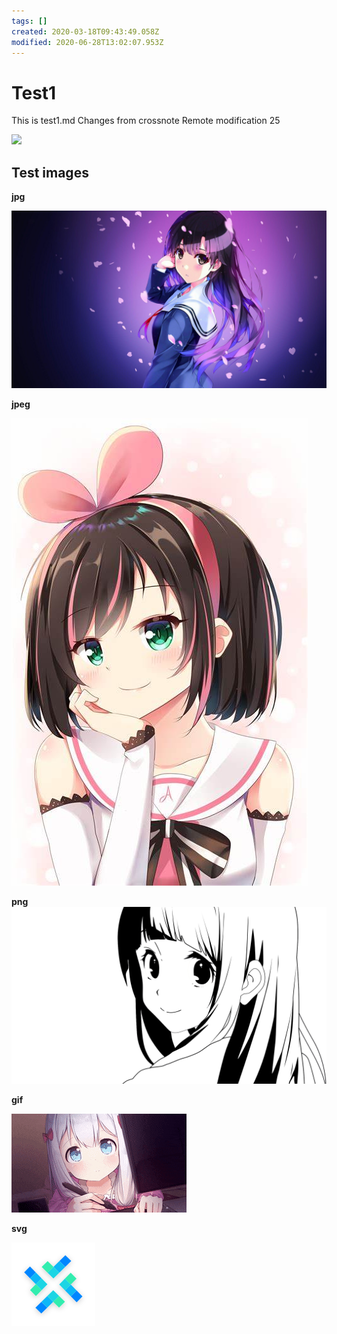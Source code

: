 ```yaml
---
tags: []
created: 2020-03-18T09:43:49.058Z
modified: 2020-06-28T13:02:07.953Z
---
```

# Test1
This is test1.md
Changes from crossnote
Remote modification 25 

![](https://wallup.net/wp-content/uploads/2015/12/16830-Anime.jpg)

## Test images

**jpg**

![](./images/anime1.jpg)

**jpeg**

![](./images/anime1.jpeg)

**png**
![](./images/anime2.png)

**gif**

![](/images/anime4.gif)

**svg**

![](/images/logo.svg)

